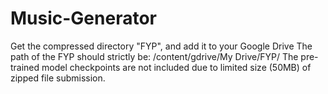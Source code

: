 # Music-Generator
Get the compressed directory "FYP", and add it to your Google Drive
The path of the FYP should strictly be: /content/gdrive/My Drive/FYP/
The pre-trained model checkpoints are not included due to limited size (50MB) of zipped file submission.
